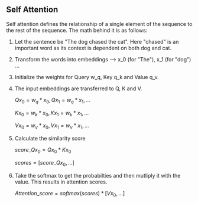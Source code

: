 ## Self Attention

Self attention defines the relationship of a single element of the sequence to the rest of the sequence. The math behind it is as follows:

1. Let the sentence be "The dog chased the cat". Here "chased" is an important word as its context is dependent on both dog and cat. 
2. Transform the words into embeddings --> x_0 (for "The"), x_1 (for "dog") ...
3. Initialize the weights for Query w_q, Key q_k and Value q_v. 
4. The input embeddings are transferred to Q, K and V. 

    $Qx_0 = w_q * x_0, Qx_1 = w_q * x_1, ...$

    $Kx_0 = w_k * x_0, Kx_1 = w_k * x_1, ...$

    $Vx_0 = w_v * x_0, Vx_1 = w_v * x_1, ...$
5. Calculate the similarity score 

   $score\_Qx_0 = Qx_0 * Kx_0$

   $scores = [score\_Qx_0, ...]$
6. Take the softmax to get the probabilties and then mutliply it with the value. This results in attention scores. 

   $Attention\_score = softmax(scores) * [Vx_0, ...]$
   

 
